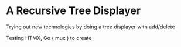 # A Recursive Tree Displayer 
Trying out new technologies by doing a tree displayer with add/delete

Testing HTMX, Go ( mux ) to create 
